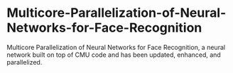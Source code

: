 # Multicore-Parallelization-of-Neural-Networks-for-Face-Recognition
Multicore Parallelization of Neural Networks for Face Recognition, a neural network built on top of CMU code and has been updated, enhanced, and parallelized.
